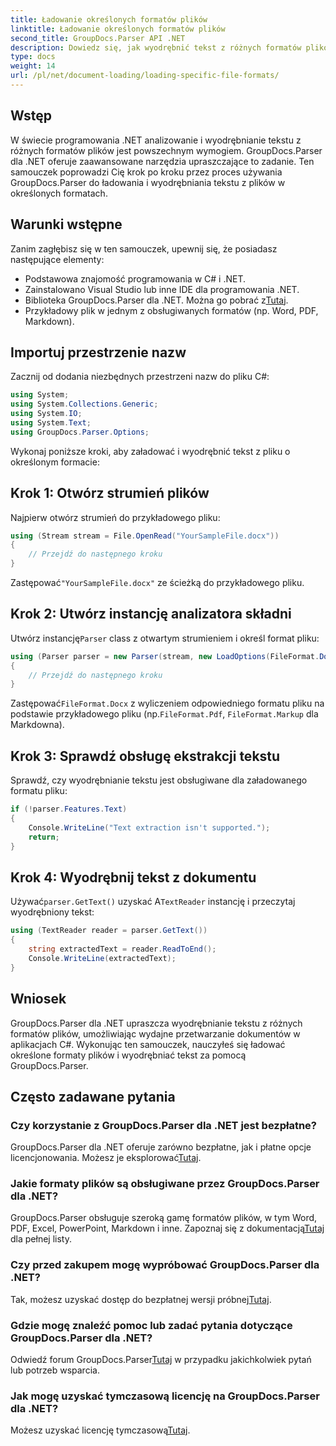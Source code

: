 ```yaml
---
title: Ładowanie określonych formatów plików
linktitle: Ładowanie określonych formatów plików
second_title: GroupDocs.Parser API .NET
description: Dowiedz się, jak wyodrębnić tekst z różnych formatów plików w .NET przy użyciu GroupDocs.Parser. Samouczek krok po kroku dotyczący wydajnego przetwarzania dokumentów.
type: docs
weight: 14
url: /pl/net/document-loading/loading-specific-file-formats/
---
```

## Wstęp
W świecie programowania .NET analizowanie i wyodrębnianie tekstu z różnych formatów plików jest powszechnym wymogiem. GroupDocs.Parser dla .NET oferuje zaawansowane narzędzia upraszczające to zadanie. Ten samouczek poprowadzi Cię krok po kroku przez proces używania GroupDocs.Parser do ładowania i wyodrębniania tekstu z plików w określonych formatach.
## Warunki wstępne
Zanim zagłębisz się w ten samouczek, upewnij się, że posiadasz następujące elementy:
- Podstawowa znajomość programowania w C# i .NET.
- Zainstalowano Visual Studio lub inne IDE dla programowania .NET.
-  Biblioteka GroupDocs.Parser dla .NET. Można go pobrać z[Tutaj](https://releases.groupdocs.com/parser/net/).
- Przykładowy plik w jednym z obsługiwanych formatów (np. Word, PDF, Markdown).

## Importuj przestrzenie nazw
Zacznij od dodania niezbędnych przestrzeni nazw do pliku C#:
```csharp
using System;
using System.Collections.Generic;
using System.IO;
using System.Text;
using GroupDocs.Parser.Options;
```

Wykonaj poniższe kroki, aby załadować i wyodrębnić tekst z pliku o określonym formacie:
## Krok 1: Otwórz strumień plików
Najpierw otwórz strumień do przykładowego pliku:
```csharp
using (Stream stream = File.OpenRead("YourSampleFile.docx"))
{
    // Przejdź do następnego kroku
}
```
 Zastępować`"YourSampleFile.docx"` ze ścieżką do przykładowego pliku.
## Krok 2: Utwórz instancję analizatora składni
 Utwórz instancję`Parser` class z otwartym strumieniem i określ format pliku:
```csharp
using (Parser parser = new Parser(stream, new LoadOptions(FileFormat.Docx)))
{
    // Przejdź do następnego kroku
}
```
 Zastępować`FileFormat.Docx` z wyliczeniem odpowiedniego formatu pliku na podstawie przykładowego pliku (np.`FileFormat.Pdf`, `FileFormat.Markup` dla Markdowna).
## Krok 3: Sprawdź obsługę ekstrakcji tekstu
Sprawdź, czy wyodrębnianie tekstu jest obsługiwane dla załadowanego formatu pliku:
```csharp
if (!parser.Features.Text)
{
    Console.WriteLine("Text extraction isn't supported.");
    return;
}
```
## Krok 4: Wyodrębnij tekst z dokumentu
 Używać`parser.GetText()` uzyskać A`TextReader` instancję i przeczytaj wyodrębniony tekst:
```csharp
using (TextReader reader = parser.GetText())
{
    string extractedText = reader.ReadToEnd();
    Console.WriteLine(extractedText);
}
```

## Wniosek
GroupDocs.Parser dla .NET upraszcza wyodrębnianie tekstu z różnych formatów plików, umożliwiając wydajne przetwarzanie dokumentów w aplikacjach C#. Wykonując ten samouczek, nauczyłeś się ładować określone formaty plików i wyodrębniać tekst za pomocą GroupDocs.Parser.

## Często zadawane pytania
### Czy korzystanie z GroupDocs.Parser dla .NET jest bezpłatne?
GroupDocs.Parser dla .NET oferuje zarówno bezpłatne, jak i płatne opcje licencjonowania. Możesz je eksplorować[Tutaj](https://purchase.groupdocs.com/buy).
### Jakie formaty plików są obsługiwane przez GroupDocs.Parser dla .NET?
 GroupDocs.Parser obsługuje szeroką gamę formatów plików, w tym Word, PDF, Excel, PowerPoint, Markdown i inne. Zapoznaj się z dokumentacją[Tutaj](https://reference.groupdocs.com/parser/net/) dla pełnej listy.
### Czy przed zakupem mogę wypróbować GroupDocs.Parser dla .NET?
 Tak, możesz uzyskać dostęp do bezpłatnej wersji próbnej[Tutaj](https://releases.groupdocs.com/).
### Gdzie mogę znaleźć pomoc lub zadać pytania dotyczące GroupDocs.Parser dla .NET?
 Odwiedź forum GroupDocs.Parser[Tutaj](https://forum.groupdocs.com/c/parser/17) w przypadku jakichkolwiek pytań lub potrzeb wsparcia.
### Jak mogę uzyskać tymczasową licencję na GroupDocs.Parser dla .NET?
 Możesz uzyskać licencję tymczasową[Tutaj](https://purchase.groupdocs.com/temporary-license/).